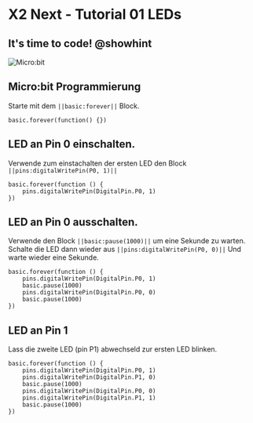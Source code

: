 # X2 Next - Tutorial 01 LEDs

## It's time to code! @showhint

![Micro:bit](/static/01/board_01_leds.png)


## Micro:bit Programmierung

Starte mit dem ``||basic:forever||`` Block.

```blocks
basic.forever(function() {})
```

## LED an Pin 0 einschalten.

Verwende zum einstachalten der ersten LED den Block ``||pins:digitalWritePin(P0, 1)||`` 

```blocks
basic.forever(function () {
    pins.digitalWritePin(DigitalPin.P0, 1)
})
```

## LED an Pin 0 ausschalten.

Verwende den Block ``||basic:pause(1000)||`` um eine Sekunde zu warten.
Schalte die LED dann wieder aus ``||pins:digitalWritePin(P0, 0)||`` 
Und warte wieder eine Sekunde.

```blocks
basic.forever(function () {
    pins.digitalWritePin(DigitalPin.P0, 1)
    basic.pause(1000)
    pins.digitalWritePin(DigitalPin.P0, 0)
    basic.pause(1000)
})
```

## LED an Pin 1

Lass die zweite LED (pin P1) abwechseld zur ersten LED blinken.

```blocks
basic.forever(function () {
    pins.digitalWritePin(DigitalPin.P0, 1)
    pins.digitalWritePin(DigitalPin.P1, 0)
    basic.pause(1000)
    pins.digitalWritePin(DigitalPin.P0, 0)
    pins.digitalWritePin(DigitalPin.P1, 1)
    basic.pause(1000)
})
```







```template

```

<script src="https://makecode.com/gh-pages-embed.js"></script><script>makeCodeRender("{{ site.makecode.home_url }}", "{{ site.github.owner_name }}/{{ site.github.repository_name }}");</script>

